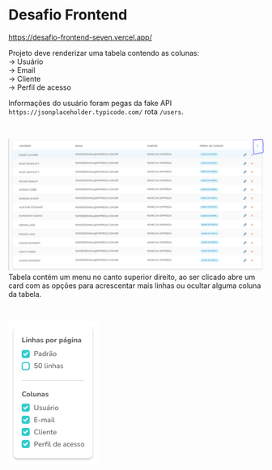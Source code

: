 # Desafio Frontend

https://desafio-frontend-seven.vercel.app/

Projeto deve renderizar uma tabela contendo as colunas: <br>
→ Usuário <br>
→ Email <br>
→ Cliente <br>
→ Perfil de acesso <br>

Informações do usuário foram pegas da fake API `https://jsonplaceholder.typicode.com/` rota `/users`.

<br>

![Tabela exemplo](src/images/../Images/tabela-exemplo.png)
<br>
Tabela contém um menu no canto superior direito, ao ser clicado abre um card com as opções para acrescentar mais linhas ou ocultar alguma coluna da tabela.

<br>

![Tabela exemplo](src/images/../Images/card-exemplo.png)
